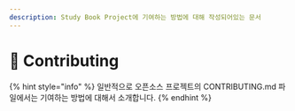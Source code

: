```yaml
---
description: Study Book Project에 기여하는 방법에 대해 작성되어있는 문서
---
```


# 🤝 Contributing

{% hint style="info" %}
일반적으로 오픈소스 프로젝트의 CONTRIBUTING.md 파일에서는 기여하는 방법에 대해서 소개합니다.
{% endhint %}





